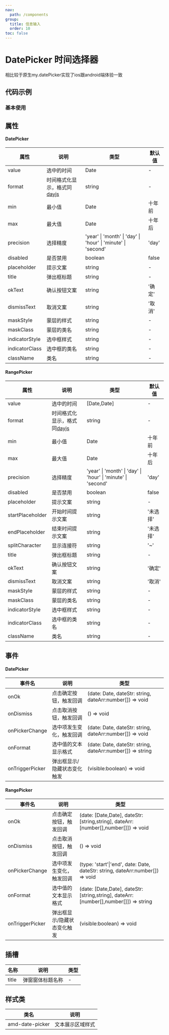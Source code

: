```yaml
---
nav:
  path: /components
group:
  title: 信息输入
  order: 10
toc: false
---
```

# DatePicker 时间选择器
相比较于原生my.datePicker实现了ios跟android端体验一致
## 代码示例
### 基本使用
<code src='../../demo/pages/DatePicker'></code>



## 属性
#### DatePicker
| 属性 |  说明 | 类型 | 默认值 |
| -----|-----|-----|-----|
| value |  选中的时间 | Date | - |
| format | 时间格式化显示，格式同[dayjs](https://day.js.org/docs/zh-CN/display/format) | string | - |
| min |  最小值 | Date | 十年前 |
| max | 最大值 | Date | 十年后 |
| precision | 选择精度 | 'year' &verbar; 'month' &verbar; 'day' &verbar; 'hour' &verbar; 'minute' &verbar; 'second' | 'day' |
| disabled |  是否禁用 | boolean | false |
| placeholder | 提示文案 | string | - | 
| title |  弹出框标题 | string | - |
| okText | 确认按钮文案 | string | '确定' |
| dismissText |  取消文案 | string | '取消' |  |
| maskStyle | 蒙层的样式 | string | - | 
| maskClass |  蒙层的类名 | string | - |
| indicatorStyle | 选中框样式  | string | - |
| indicatorClass | 选中框的类名 | string | - | 
| className | 类名| string | - |

#### RangePicker
| 属性 |  说明 | 类型 | 默认值 |
| -----|-----|-----|-----|
| value |  选中的时间 | [Date,Date] | - |
| format | 时间格式化显示，格式同[dayjs](https://day.js.org/docs/zh-CN/display/format) | string | - |
| min |  最小值 | Date | 十年前 |
| max | 最大值 | Date | 十年后 |
| precision | 选择精度 | 'year' &verbar; 'month' &verbar; 'day' &verbar; 'hour' &verbar; 'minute' &verbar; 'second' | 'day' |
| disabled |  是否禁用 | boolean | false |
| placeholder | 提示文案 | string | - | 
| startPlaceholder | 开始时间提示文案 | string | '未选择' | 
| endPlaceholder | 结束时间提示文案 | string | '未选择' | 
| splitCharacter | 显示连接符 | string | '~' | 
| title |  弹出框标题 | string | - |
| okText | 确认按钮文案 | string | '确定' |
| dismissText |  取消文案 | string | '取消' |  |
| maskStyle | 蒙层的样式 | string | - | 
| maskClass |  蒙层的类名 | string | - |
| indicatorStyle | 选中框样式  | string | - |
| indicatorClass | 选中框的类名 | string | - | 
| className | 类名| string | - |

## 事件
#### DatePicker
| 事件名 | 说明 | 类型 |
| -----|-----|-----|
| onOk | 点击确定按钮，触发回调 | (date: Date, dateStr: string, dateArr:number[]) => void |
| onDismiss | 点击取消按钮，触发回调 | () => void |
| onPickerChange | 选中项发生变化，触发回调 | (date: Date, dateStr: string, dateArr:number[]) => void |
| onFormat | 选中值的文本显示格式 | (date: Date, dateStr: string, dateArr:number[]) => string |
| onTriggerPicker | 弹出框显示/隐藏状态变化触发 | (visible:boolean) => void |

#### RangePicker
| 事件名 | 说明 | 类型 |
| -----|-----|-----|
| onOk | 点击确定按钮，触发回调 | (date: [Date,Date], dateStr: [string,string], dateArr:[number[],number[]]) => void |
| onDismiss | 点击取消按钮，触发回调 | () => void |
| onPickerChange | 选中项发生变化，触发回调 | (type: 'start'\|'end', date: Date, dateStr: string, dateArr:number[]) => void |
| onFormat | 选中值的文本显示格式 | (date: [Date,Date], dateStr: [string,string], dateArr:[number[],number[]]) => string |
| onTriggerPicker | 弹出框显示/隐藏状态变化触发 | (visible:boolean) => void |

## 插槽
| 名称 | 说明 | 类型 |
| -----|-----|-----|
| title | 弹窗窗体标题名称 |  - |

## 样式类
| 类名 | 说明 |
| -----|-----|
| amd-date-picker | 文本展示区域样式 |
